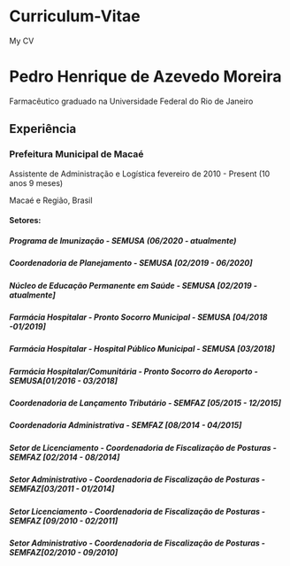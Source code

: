 # Curriculum-Vitae

My CV

# Pedro Henrique de Azevedo Moreira
Farmacêutico graduado na Universidade Federal do Rio de Janeiro

## Experiência

### Prefeitura Municipal de Macaé
Assistente de Administração e Logística fevereiro de 2010 - Present (10 anos 9 meses)

Macaé e Região, Brasil

#### Setores:

##### Programa de Imunização - SEMUSA (06/2020 - atualmente)
##### Coordenadoria de Planejamento - SEMUSA [02/2019 - 06/2020]
##### Núcleo de Educação Permanente em Saúde - SEMUSA [02/2019 -atualmente]
##### Farmácia Hospitalar - Pronto Socorro Municipal - SEMUSA [04/2018 -01/2019]
##### Farmácia Hospitalar - Hospital Público Municipal - SEMUSA [03/2018]
##### Farmácia Hospitalar/Comunitária - Pronto Socorro do Aeroporto - SEMUSA[01/2016 - 03/2018]
##### Coordenadoria de Lançamento Tributário - SEMFAZ [05/2015 - 12/2015]
##### Coordenadoria Administrativa - SEMFAZ [08/2014 - 04/2015]
##### Setor de Licenciamento - Coordenadoria de Fiscalização de Posturas -SEMFAZ [02/2014 - 08/2014]
##### Setor Administrativo - Coordenadoria de Fiscalização de Posturas - SEMFAZ[03/2011 - 01/2014]
##### Setor Licenciamento - Coordenadoria de Fiscalização de Posturas -SEMFAZ [09/2010 - 02/2011]
##### Setor Administrativo - Coordenadoria de Fiscalização de Posturas - SEMFAZ[02/2010 - 09/2010]







